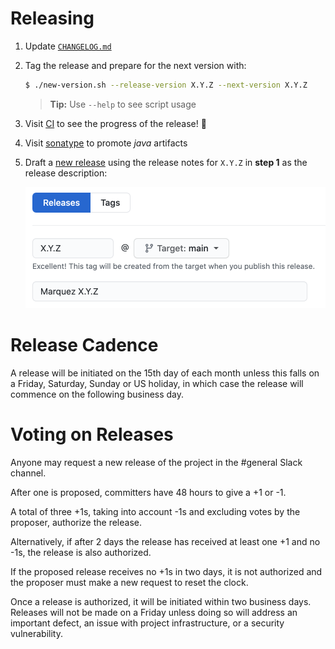 # Releasing

1. Update [`CHANGELOG.md`](CHANGELOG.md)
2. Tag the release and prepare for the next version with:

   ```bash
   $ ./new-version.sh --release-version X.Y.Z --next-version X.Y.Z
   ```

   > **Tip:** Use `--help` to see script usage

3. Visit [CI](https://app.circleci.com/pipelines/github/MarquezProject/marquez?branch=main) to see the progress of the release! :rocket:
4. Visit [sonatype](https://oss.sonatype.org) to promote _java_ artifacts
6. Draft a [new release](https://github.com/MarquezProject/marquez/releases/new) using the release notes for `X.Y.Z` in **step 1** as the release description:

   ![](./docs/assets/images/new-release.png)

# Release Cadence

A release will be initiated on the 15th day of each month unless this falls on a Friday, Saturday, Sunday or US holiday, in which case the release will commence on the following business day.

# Voting on Releases

Anyone may request a new release of the project in the #general Slack channel.

After one is proposed, committers have 48 hours to give a +1 or -1.

A total of three +1s, taking into account -1s and excluding votes by the proposer, authorize the release.

Alternatively, if after 2 days the release has received at least one +1 and no -1s, the release is also authorized.

If the proposed release receives no +1s in two days, it is not authorized and the proposer must make a new request to reset the clock.

Once a release is authorized, it will be initiated within two business days. Releases will not be made on a Friday unless doing so will address an important defect, an issue with project infrastructure, or a security vulnerability.
